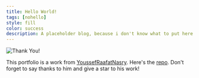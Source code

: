 ```yaml
---
title: Hello World!
tags: [nohello]
style: fill
color: success
description: A placeholder blog, because i don't know what to put here. I'm not a good writer 😢
---
```


![Thank You!](https://img.freepik.com/free-vector/thank-you-banner-vector-isolated-white-background-eps-10_399089-1240.jpg)

This portfolio is a work from [YoussefRaafatNasry](https://github.com/YoussefRaafatNasry). Here's the [repo](https://github.com/YoussefRaafatNasry/portfolYOU). Don't forget to say thanks to him and give a star to his work!
